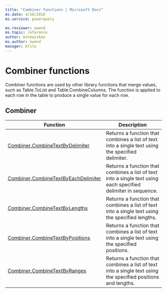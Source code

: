 ```yaml
---
title: "Combiner functions | Microsoft Docs"
ms.date: 4/16/2018
ms.service: powerquery

ms.reviewer: owend
ms.topic: reference
author: minewiskan
ms.author: owend
manager: kfile
---
```

# Combiner functions
 
  
Combiner functions are used by other library functions that merge values, such as Table.ToList and Table.CombineColumns. The function is applied to each row in the table to produce a single value for each row.  
  
## <a name="__toc360789932"></a>Combiner  
  
|Function|Description|  
|------------|---------------|  
|[Combiner.CombineTextByDelimiter](combiner-combinetextbydelimiter.md)|Returns a function that combines a list of text into a single text using the specified delimiter.|  
|[Combiner.CombineTextByEachDelimiter](combiner-combinetextbyeachdelimiter.md)|Returns a function that combines a list of text into a single text using each specified delimiter in sequence.|  
|[Combiner.CombineTextByLengths](combiner-combinetextbylengths.md)|Returns a function that combines a list of text into a single text using the specified lengths.|  
|[Combiner.CombineTextByPositions](combiner-combinetextbypositions.md)|Returns a function that combines a list of text into a single text using the specified positions.|  
|[Combiner.CombineTextByRanges](combiner-combinetextbyranges.md)|Returns a function that combines a list of text into a single text using the specified positions and lengths.|  
  
